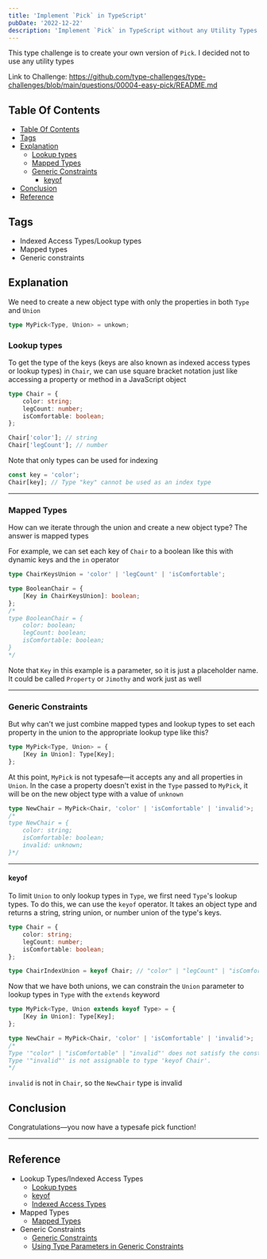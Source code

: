 ```yaml
---
title: 'Implement `Pick` in TypeScript'
pubDate: '2022-12-22'
description: 'Implement `Pick` in TypeScript without any Utility Types!'
---
```


This type challenge is to create your own version of `Pick`. I decided not to use any utility types

Link to Challenge: https://github.com/type-challenges/type-challenges/blob/main/questions/00004-easy-pick/README.md

## Table Of Contents

- [Table Of Contents](#table-of-contents)
- [Tags](#tags)
- [Explanation](#explanation)
  - [Lookup types](#lookup-types)
  - [Mapped Types](#mapped-types)
  - [Generic Constraints](#generic-constraints)
    - [keyof](#keyof)
- [Conclusion](#conclusion)
- [Reference](#reference)

## Tags

- Indexed Access Types/Lookup types
- Mapped types
- Generic constraints

## Explanation

We need to create a new object type with only the properties in both `Type` and `Union`

```ts
type MyPick<Type, Union> = unkown;
```

### Lookup types

To get the type of the keys (keys are also known as indexed access types or lookup types) in `Chair`, we can use square bracket notation just like accessing a property or method in a JavaScript object

```ts
type Chair = {
	color: string;
	legCount: number;
	isComfortable: boolean;
};

Chair['color']; // string
Chair['legCount']; // number
```

Note that only types can be used for indexing

```ts
const key = 'color';
Chair[key]; // Type "key" cannot be used as an index type
```

---

### Mapped Types

How can we iterate through the union and create a new object type? The answer is mapped types

For example, we can set each key of `Chair` to a boolean like this with dynamic keys and the `in` operator

```ts
type ChairKeysUnion = 'color' | 'legCount' | 'isComfortable';

type BooleanChair = {
	[Key in ChairKeysUnion]: boolean;
};
/*
type BooleanChair = {
    color: boolean;
    legCount: boolean;
    isComfortable: boolean;
}
*/
```

Note that `Key` in this example is a parameter, so it is just a placeholder name. It could be called `Property` or `Jimothy` and work just as well

---

### Generic Constraints

But why can't we just combine mapped types and lookup types to set each property in the union to the appropriate lookup type like this?

```ts
type MyPick<Type, Union> = {
	[Key in Union]: Type[Key];
};
```

At this point, `MyPick` is not typesafe—it accepts any and all properties in `Union`. In the case a property doesn't exist in the `Type` passed to `MyPick`, it will be on the new object type with a value of `unknown`

```ts
type NewChair = MyPick<Chair, 'color' | 'isComfortable' | 'invalid'>;
/*
type NewChair = {
    color: string;
    isComfortable: boolean;
    invalid: unknown;
}*/
```

---

#### keyof

To limit `Union` to only lookup types in `Type`, we first need `Type`'s lookup types. To do this, we can use the `keyof` operator. It takes an object type and returns a string, string union, or number union of the type's keys.

```ts
type Chair = {
	color: string;
	legCount: number;
	isComfortable: boolean;
};

type ChairIndexUnion = keyof Chair; // "color" | "legCount" | "isComfortable"
```

Now that we have both unions, we can constrain the `Union` parameter to lookup types in `Type` with the `extends` keyword

```ts
type MyPick<Type, Union extends keyof Type> = {
	[Key in Union]: Type[Key];
};

type NewChair = MyPick<Chair, 'color' | 'isComfortable' | 'invalid'>;
/*
Type '"color" | "isComfortable" | "invalid"' does not satisfy the constraint 'keyof Chair'.
Type '"invalid"' is not assignable to type 'keyof Chair'.
*/
```

`invalid` is not in `Chair`, so the `NewChair` type is invalid

## Conclusion

Congratulations—you now have a typesafe pick function!

---

## Reference

- Lookup Types/Indexed Access Types
  - [Lookup types](https://www.typescriptlang.org/docs/handbook/release-notes/typescript-2-1.html#keyof-and-lookup-types)
  - [keyof](https://www.typescriptlang.org/docs/handbook/2/keyof-types.html)
  - [Indexed Access Types](https://www.typescriptlang.org/docs/handbook/2/indexed-access-types.html)
- Mapped Types
  - [Mapped Types](https://www.typescriptlang.org/docs/handbook/2/mapped-types.html)
- Generic Constraints
  - [Generic Constraints](https://www.typescriptlang.org/docs/handbook/2/generics.html#generic-constraints)
  - [Using Type Parameters in Generic Constraints](https://www.typescriptlang.org/docs/handbook/2/generics.html#using-type-parameters-in-generic-constraints)
